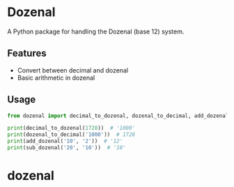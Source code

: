 # Dozenal

A Python package for handling the Dozenal (base 12) system.

## Features
- Convert between decimal and dozenal
- Basic arithmetic in dozenal

## Usage
```python
from dozenal import decimal_to_dozenal, dozenal_to_decimal, add_dozenal, sub_dozenal

print(decimal_to_dozenal(1728))  # '1000'
print(dozenal_to_decimal('1000'))  # 1728
print(add_dozenal('10', '2'))  # '12'
print(sub_dozenal('20', '10'))  # '10'
```
# dozenal
